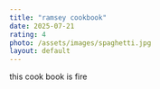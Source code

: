 ```yaml
---
title: "ramsey cookbook"
date: 2025-07-21
rating: 4
photo: /assets/images/spaghetti.jpg
layout: default
---
```


this cook book is fire
